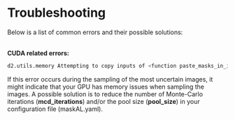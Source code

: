 # Troubleshooting

Below is a list of common errors and their possible solutions:<br/><br/>

**CUDA related errors:**  <br/>

```python
d2.utils.memory Attempting to copy inputs of <function paste_masks_in_image at ...> to CPU due to CUDA OOM
```
If this error occurs during the sampling of the most uncertain images, it might indicate that your GPU has memory issues when sampling the images. A possible solution is to reduce the number of Monte-Carlo iterations (**mcd_iterations**) and/or the pool size (**pool_size**) in your configuration file (maskAL.yaml).

